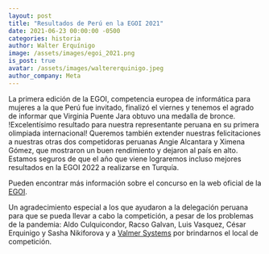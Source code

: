 ```yaml
---
layout: post
title: "Resultados de Perú en la EGOI 2021"
date: 2021-06-23 00:00:00 -0500
categories: historia
author: Walter Erquínigo
image: /assets/images/egoi_2021.png
is_post: true
avatar: /assets/images/waltererquinigo.jpeg
author_company: Meta
---
```


La primera edición de la EGOI, competencia europea de informática para mujeres a la que Perú fue invitado,
finalizó el viernes y tenemos el agrado de informar que Virginia Puente Jara obtuvo una medalla de bronce.
!Excelentísimo resultado para nuestra representante peruana en su primera olimpiada internacional!
Queremos también extender nuestras felicitaciones a nuestras otras dos competidoras peruanas Angie Alcantara y
Ximena Gómez, que mostraron un buen rendimiento y dejaron al país en alto. Estamos seguros de que el año que
viene lograremos incluso mejores resultados en la EGOI 2022 a realizarse en Turquía.

Pueden encontrar más información sobre el concurso en la web oficial de la [EGOI](https://egoi.ch/en/).

Un agradecimiento especial a los que ayudaron a la delegación peruana para que se pueda llevar a cabo
la competición, a pesar de los problemas de la pandemia: Aldo Culquicondor, Racso
Galvan, Luis Vasquez, César Erquinigo y Sasha Nikiforova y a [Valmer Systems](https://www.facebook.com/valmersys/)
por brindarnos el local de competición.